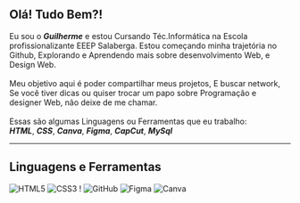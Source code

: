 <h2>Olá! Tudo Bem?!</h2>

  Eu sou o _**Guilherme**_ e estou Cursando Téc.Informática na Escola profissionalizante EEEP Salaberga.
  Estou começando minha trajetória no Github, Explorando e Aprendendo mais sobre desenvolvimento Web,
  e Design Web.
  <br>
  <br>
  Meu objetivo aqui é poder compartilhar meus projetos, E buscar network, Se você tiver dicas
  ou quiser trocar um papo sobre Programação e designer Web, não deixe de me chamar.
  <br>
  <br>
  Essas são algumas Linguagens ou Ferramentas que eu trabalho: <br>
  _**HTML**_, _**CSS**_, _**Canva**_, _**Figma**_, _**CapCut**_, _**MySql**_

---

## Linguagens e Ferramentas

![HTML5](https://img.shields.io/badge/html5-%23E34F26.svg?style=for-the-badge&logo=html5&logoColor=white)
![CSS3](https://img.shields.io/badge/css3-%231572B6.svg?style=for-the-badge&logo=css3&logoColor=white) !
![GitHub](https://img.shields.io/badge/github-%23121011.svg?style=for-the-badge&logo=github&logoColor=white)
![Figma](https://img.shields.io/badge/figma-%23F24E1E.svg?style=for-the-badge&logo=figma&logoColor=white)
![Canva](https://img.shields.io/badge/Canva-%2300C4CC.svg?style=for-the-badge&logo=Canva&logoColor=white)
